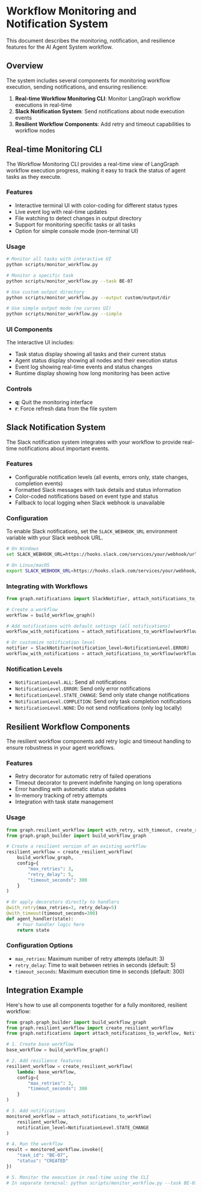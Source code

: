 # Workflow Monitoring and Notification System

This document describes the monitoring, notification, and resilience features for the AI Agent System workflow.

## Overview

The system includes several components for monitoring workflow execution, sending notifications, and ensuring resilience:

1. **Real-time Workflow Monitoring CLI**: Monitor LangGraph workflow executions in real-time
2. **Slack Notification System**: Send notifications about node execution events
3. **Resilient Workflow Components**: Add retry and timeout capabilities to workflow nodes

## Real-time Monitoring CLI

The Workflow Monitoring CLI provides a real-time view of LangGraph workflow execution progress, making it easy to track the status of agent tasks as they execute.

### Features

- Interactive terminal UI with color-coding for different status types
- Live event log with real-time updates
- File watching to detect changes in output directory
- Support for monitoring specific tasks or all tasks
- Option for simple console mode (non-terminal UI)

### Usage

```bash
# Monitor all tasks with interactive UI
python scripts/monitor_workflow.py

# Monitor a specific task
python scripts/monitor_workflow.py --task BE-07

# Use custom output directory
python scripts/monitor_workflow.py --output custom/output/dir

# Use simple output mode (no curses UI)
python scripts/monitor_workflow.py --simple
```

### UI Components

The interactive UI includes:
- Task status display showing all tasks and their current status
- Agent status display showing all nodes and their execution status
- Event log showing real-time events and status changes
- Runtime display showing how long monitoring has been active

### Controls

- **q**: Quit the monitoring interface
- **r**: Force refresh data from the file system

## Slack Notification System

The Slack notification system integrates with your workflow to provide real-time notifications about important events.

### Features

- Configurable notification levels (all events, errors only, state changes, completion events)
- Formatted Slack messages with task details and status information
- Color-coded notifications based on event type and status
- Fallback to local logging when Slack webhook is unavailable

### Configuration

To enable Slack notifications, set the `SLACK_WEBHOOK_URL` environment variable with your Slack webhook URL.

```bash
# On Windows
set SLACK_WEBHOOK_URL=https://hooks.slack.com/services/your/webhook/url

# On Linux/macOS
export SLACK_WEBHOOK_URL=https://hooks.slack.com/services/your/webhook/url
```

### Integrating with Workflows

```python
from graph.notifications import SlackNotifier, attach_notifications_to_workflow, NotificationLevel

# Create a workflow
workflow = build_workflow_graph()

# Add notifications with default settings (all notifications)
workflow_with_notifications = attach_notifications_to_workflow(workflow)

# Or customize notification level
notifier = SlackNotifier(notification_level=NotificationLevel.ERROR)
workflow_with_notifications = attach_notifications_to_workflow(workflow, notifier)
```

### Notification Levels

- `NotificationLevel.ALL`: Send all notifications
- `NotificationLevel.ERROR`: Send only error notifications
- `NotificationLevel.STATE_CHANGE`: Send only state change notifications
- `NotificationLevel.COMPLETION`: Send only task completion notifications
- `NotificationLevel.NONE`: Do not send notifications (only log locally)

## Resilient Workflow Components

The resilient workflow components add retry logic and timeout handling to ensure robustness in your agent workflows.

### Features

- Retry decorator for automatic retry of failed operations
- Timeout decorator to prevent indefinite hanging on long operations
- Error handling with automatic status updates
- In-memory tracking of retry attempts
- Integration with task state management

### Usage

```python
from graph.resilient_workflow import with_retry, with_timeout, create_resilient_workflow
from graph.graph_builder import build_workflow_graph

# Create a resilient version of an existing workflow
resilient_workflow = create_resilient_workflow(
    build_workflow_graph,
    config={
        "max_retries": 3,
        "retry_delay": 5,
        "timeout_seconds": 300
    }
)

# Or apply decorators directly to handlers
@with_retry(max_retries=3, retry_delay=5)
@with_timeout(timeout_seconds=300)
def agent_handler(state):
    # Your handler logic here
    return state
```

### Configuration Options

- `max_retries`: Maximum number of retry attempts (default: 3)
- `retry_delay`: Time to wait between retries in seconds (default: 5)
- `timeout_seconds`: Maximum execution time in seconds (default: 300)

## Integration Example

Here's how to use all components together for a fully monitored, resilient workflow:

```python
from graph.graph_builder import build_workflow_graph
from graph.resilient_workflow import create_resilient_workflow
from graph.notifications import attach_notifications_to_workflow, NotificationLevel

# 1. Create base workflow
base_workflow = build_workflow_graph()

# 2. Add resilience features
resilient_workflow = create_resilient_workflow(
    lambda: base_workflow,
    config={
        "max_retries": 3,
        "timeout_seconds": 300
    }
)

# 3. Add notifications
monitored_workflow = attach_notifications_to_workflow(
    resilient_workflow,
    notification_level=NotificationLevel.STATE_CHANGE
)

# 4. Run the workflow
result = monitored_workflow.invoke({
    "task_id": "BE-07",
    "status": "CREATED"
})

# 5. Monitor the execution in real-time using the CLI
# In separate terminal: python scripts/monitor_workflow.py --task BE-07
```